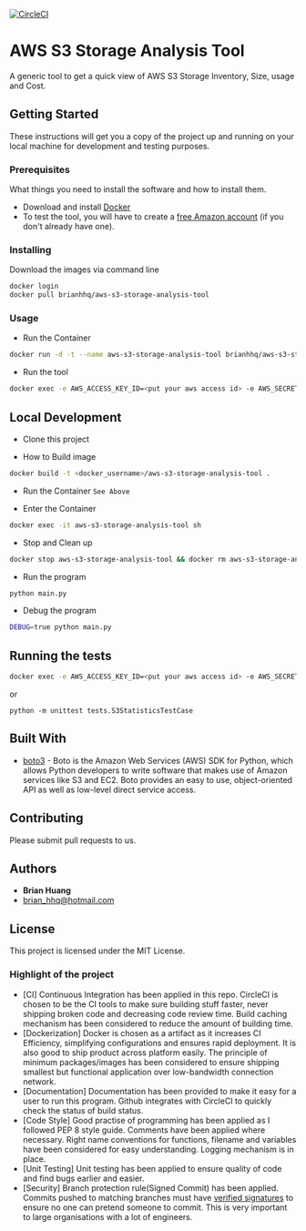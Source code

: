 [![CircleCI](https://circleci.com/gh/brianhhq/aws-s3-storage-analysis-tool.svg?style=svg&circle-token=95d2fd54546d57ebe884b6ea33d169ced7bd8aec)](https://circleci.com/gh/brianhhq/aws-s3-storage-analysis-tool)
#  AWS S3 Storage Analysis Tool

A generic tool to get a quick view of AWS S3 Storage Inventory, Size, usage and Cost.


## Getting Started

These instructions will get you a copy of the project up and running on your local machine for development and testing purposes. 


### Prerequisites

What things you need to install the software and how to install them.
* Download and install [Docker](https://www.docker.com/get-started)
* To test the tool, you will have to create a [free Amazon account](https://aws.amazon.com/free/) (if you don't already have
one).


### Installing

Download the images via command line

```bash
docker login
docker pull brianhhq/aws-s3-storage-analysis-tool
```

### Usage

* Run the Container
```bash
docker run -d -t --name aws-s3-storage-analysis-tool brianhhq/aws-s3-storage-analysis-tool sh
```

* Run the tool
```bash
docker exec -e AWS_ACCESS_KEY_ID=<put your aws access id> -e AWS_SECRET_ACCESS_KEY=<put your aws access key> -t aws-s3-storage-analysis-tool python main.py
```


## Local Development

* Clone this project

* How to Build image
```bash
docker build -t <docker_username>/aws-s3-storage-analysis-tool .
```

* Run the Container `See Above`

* Enter the Container
```bash
docker exec -it aws-s3-storage-analysis-tool sh
```

* Stop and Clean up
```bash
docker stop aws-s3-storage-analysis-tool && docker rm aws-s3-storage-analysis-tool
```


* Run the program
```bash
python main.py
```

* Debug the program
```bash
DEBUG=true python main.py
```


## Running the tests

```bash
docker exec -e AWS_ACCESS_KEY_ID=<put your aws access id> -e AWS_SECRET_ACCESS_KEY=<put your aws access key> -t aws-s3-storage-analysis-tool python -m unittest tests.S3StatisticsTestCase
```

or

```
python -m unittest tests.S3StatisticsTestCase
```




## Built With

* [boto3](https://boto3.amazonaws.com/v1/documentation/api/latest/index.html) - Boto is the Amazon Web Services (AWS) SDK for Python, which allows Python developers to write software that makes use of Amazon services like S3 and EC2. Boto provides an easy to use, object-oriented API as well as low-level direct service access.


## Contributing

Please submit pull requests to us.


## Authors

* **Brian Huang**
* brian_hhq@hotmail.com


## License

This project is licensed under the MIT License.


### Highlight of the project

* [CI] Continuous Integration has been applied in this repo. CircleCI is chosen to be the CI tools to make sure building stuff faster, never shipping broken code and decreasing code review time. Build caching mechanism has been considered to reduce the amount of building time.
* [Dockerization] Docker is chosen as a artifact as it increases CI Efficiency, simplifying configurations and ensures rapid deployment. It is also good to ship product across platform easily. The principle of minimum packages/images has been considered to ensure shipping smallest but functional application over low-bandwidth connection network.
* [Documentation] Documentation has been provided to make it easy for a user to run this program. Github integrates with CircleCI to quickly check the status of build status.
* [Code Style] Good practise of programming has been applied as I followed PEP 8 style guide. Comments have been applied where necessary. Right name conventions for functions, filename and variables have been considered for easy understanding. Logging mechanism is in place.
* [Unit Testing] Unit testing has been applied to ensure quality of code and find bugs earlier and easier.
* [Security] Branch protection rule(Signed Commit) has been applied. Commits pushed to matching branches must have [verified signatures](https://help.github.com/articles/signing-commits-using-gpg/) to ensure no one can pretend someone to commit. This is very important to large organisations with a lot of engineers. 